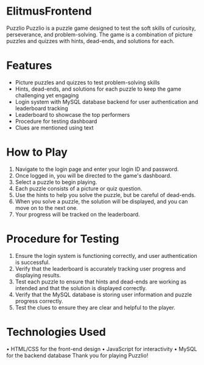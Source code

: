 # ElitmusFrontend
Puzzlio
Puzzlio is a puzzle game designed to test the soft skills of curiosity, perseverance, and problem-solving. The game is a combination of picture puzzles and quizzes with hints, dead-ends, and solutions for each.
# Features
*	Picture puzzles and quizzes to test problem-solving skills
*	Hints, dead-ends, and solutions for each puzzle to keep the game challenging yet engaging
*	Login system with MySQL database backend for user authentication and leaderboard tracking
*	Leaderboard to showcase the top performers
*	Procedure for testing dashboard
*	Clues are mentioned using text
# How to Play
1.	Navigate to the login page and enter your login ID and password.
2.	Once logged in, you will be directed to the game's dashboard.
3.	Select a puzzle to begin playing.
4.	Each puzzle consists of a picture or quiz question.
5.	Use the hints to help you solve the puzzle, but be careful of dead-ends.
6.	When you solve a puzzle, the solution will be displayed, and you can move on to the next one.
7.	Your progress will be tracked on the leaderboard.
# Procedure for Testing
1.	Ensure the login system is functioning correctly, and user authentication is successful.
2.	Verify that the leaderboard is accurately tracking user progress and displaying results.
3.	Test each puzzle to ensure that hints and dead-ends are working as intended and that the solution is displayed correctly.
4.	Verify that the MySQL database is storing user information and puzzle progress correctly.
5.	Test the clues to ensure they are clear and helpful to the player.
# Technologies Used
•	HTML/CSS for the front-end design
•	JavaScript for interactivity
•	MySQL for the backend database
Thank you for playing Puzzlio!

